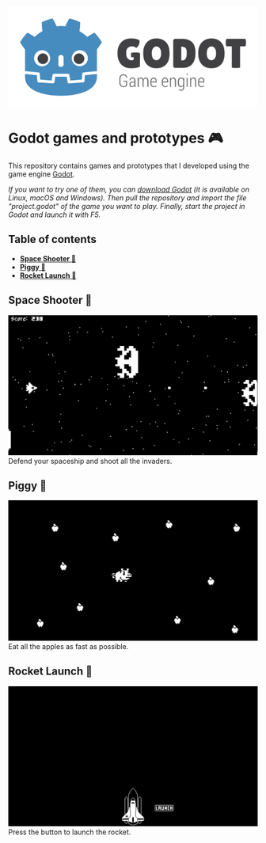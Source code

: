 <div align="center">
    <img src="img/godot.png" />
</div>

# Godot games and prototypes :video_game:

This repository contains games and prototypes that I developed using the game engine [Godot](https://godotengine.org/).  

_If you want to try one of them, you can [download Godot](https://godotengine.org/download/linux) (it is available on Linux, macOS and Windows). Then pull the repository and import the file "project.godot" of the game you want to play. Finally, start the project in Godot and launch it with F5._

## Table of contents
<detail>

- [**Space Shooter :gun:**](#space-shooter-gun)
- [**Piggy :pig:**](#piggy-pig)
- [**Rocket Launch :rocket:**](#rocket-launch-rocket)
</details>

## Space Shooter :gun:
![Space Shooter](img/space-shooter.png)
Defend your spaceship and shoot all the invaders.

## Piggy :pig:
![Piggy](img/piggy.png)
Eat all the apples as fast as possible.

## Rocket Launch :rocket:
![Rocket Launch](img/rocket-launch.png)
Press the button to launch the rocket.
